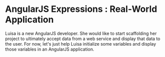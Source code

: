 # AngularJS Expressions : Real-World Application

Luisa is a new AngularJS developer. She would like to start scaffolding her project to ultimately accept data from a web service and display that data to the user. For now, let's just help Luisa initialize some variables and display those variables in an AngularJS application. 

